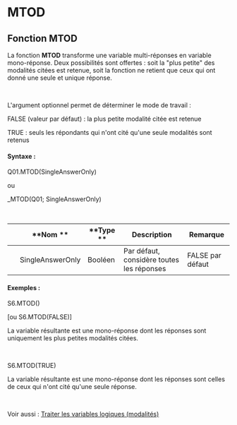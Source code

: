 # MTOD

## Fonction MTOD

La fonction **MTOD** transforme une variable multi-réponses en variable mono-réponse. Deux possibilités sont offertes : soit la "plus petite" des modalités citées est retenue, soit la fonction ne retient que ceux qui ont donné une seule et unique réponse.

&nbsp;

L'argument optionnel permet de déterminer le mode de travail :

FALSE (valeur par défaut) : la plus petite modalité citée est retenue

TRUE : seuls les répondants qui n'ont cité qu'une seule modalités sont retenus

#### Syntaxe :&nbsp;

Q01.MTOD(SingleAnswerOnly)

ou

\_MTOD(Q01; SingleAnswerOnly)

&nbsp;

| &nbsp; | **Nom ** | **Type ** | **Description** | **Remarque** |
| --- | --- | --- | --- | --- |
| &nbsp; | SingleAnswerOnly | Booléen | Par défaut, considère toutes les réponses | FALSE par défaut |


#### Exemples :

S6.MTOD()

\[ou S6.MTOD(FALSE)\]

La variable résultante est une mono-réponse dont les réponses sont uniquement les plus petites modalités citées.

&nbsp;

S6.MTOD(TRUE)

La variable résultante est une mono-réponse dont les réponses sont celles de ceux qui n'ont cité qu'une seule réponse.

&nbsp;

Voir aussi : [Traiter les variables logiques (modalités)](<Traiterlesvariableslogiquesmoda1.md>)

